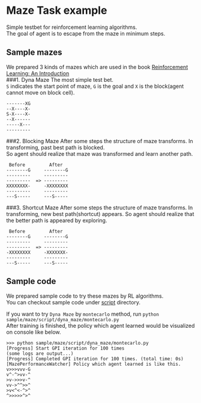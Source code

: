 # Maze Task example
Simple testbet for reinforcement learning algorithms.  
The goal of agent is to escape from the maze in minimum steps.  

## Sample mazes
We prepared 3 kinds of mazes which are used in the book [Reinforcement Learning: An Introduction](https://webdocs.cs.ualberta.ca/~sutton/book/the-book-2nd.html)  
###1. Dyna Maze
The most simple test bet.  
`S` indicates the start point of maze, `G` is the goal and `X` is the block(agent cannot move on block cell).
```
-------XG
--X----X-
S-X----X-
--X------
-----X---
---------
```

###2. Blocking Maze
After some steps the structure of maze transforms. In transforming, past best path is blocked.  
So agent should realize that maze was transformed and learn another path.

```
 Before         After
--------G     --------G
---------     ---------
---------  => ---------
XXXXXXXX-     -XXXXXXXX
---------     ---------
---S-----     ---S-----
```

###3. Shortcut Maze
After some steps the structure of maze transforms. In transforming, new best path(shortcut) appears.
So agent should realize that the better path is appeared by exploring. 
```
 Before         After
--------G     --------G
---------     ---------
---------  => ---------
-XXXXXXXX     -XXXXXXX-
---------     ---------
---S-----     ---S-----
```

## Sample code
We prepared sample code to try these mazes by RL algorithms.  
You can checkout sample code under [script](./script) directory.  

If you want to try `Dyna Maze` by `montecarlo` method, run `python sample/maze/script/dyna_maze/montecarlo.py`  
After training is finished, the policy which agent learned would be visualized on console like below.
```
>>> python sample/maze/script/dyna_maze/montecarlo.py
[Progress] Start GPI iteration for 100 times
(some logs are output...)
[Progress] Completed GPI iteration for 100 times. (total time: 0s)
[MazePerformanceWatcher] Policy which agent learned is like this.
v>>>vvv-G
v^-^>vv-^
>v->>>v-^
vv->^^>>^
>v<^<-^>^
^>>>>>^>^

```

